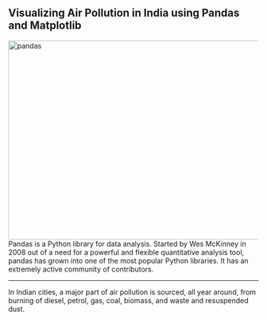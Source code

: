 <h2> Visualizing Air Pollution in India using Pandas and Matplotlib</h2>
<img  src="https://assets.nrdc.org/sites/default/files/styles/3up_promo/public/trumpvearth_coalplant_e7jfrb_rm_1200x630.jpg?itok=T1okkQdt" alt="pandas" width="700" height="400"
<p> Pandas is a Python library for data analysis. Started by Wes McKinney in 2008 out of a need for a powerful and flexible quantitative analysis tool, pandas has grown into one of the most popular Python libraries. It has an extremely active community of contributors. </p>
<hr>
<p>In Indian cities, a major part of air pollution is sourced, all year around, from burning of diesel, petrol, gas, coal, biomass, and waste and resuspended dust.</p>
